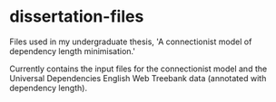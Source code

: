 # dissertation-files
Files used in my undergraduate thesis, 'A connectionist model of dependency length minimisation.'

Currently contains the input files for the connectionist model and the Universal Dependencies English Web Treebank data (annotated with dependency length).
